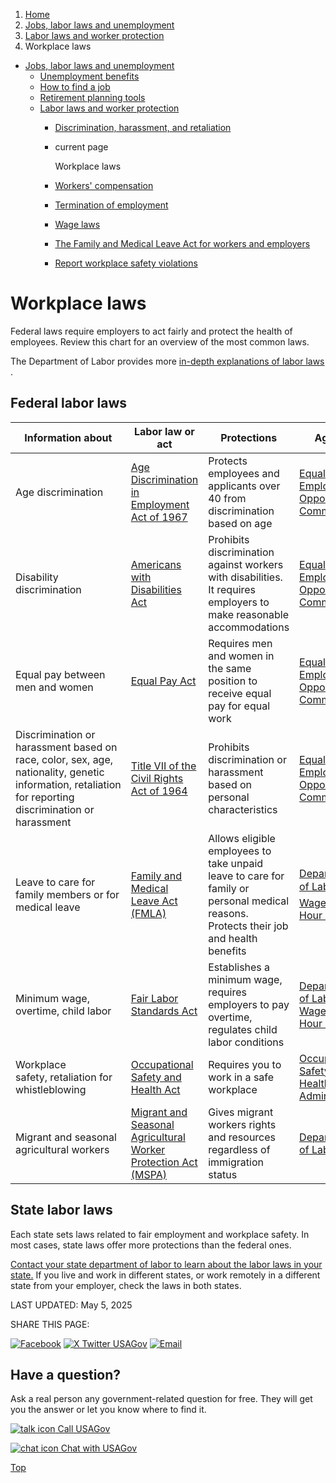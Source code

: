 1. [Home](/)
2. [Jobs, labor laws and unemployment](/jobs-labor-laws-unemployment)
3. [Labor laws and worker protection](/labor-laws)
4. Workplace laws

* [Jobs, labor laws and unemployment](/jobs-labor-laws-unemployment)
  + [Unemployment benefits](/unemployment-benefits)
  + [How to find a job](/job-search)
  + [Retirement planning tools](/retirement-planning-tools)
  + [Labor laws and worker protection](/labor-laws)
    - [Discrimination, harassment, and retaliation](/job-discrimination-harassment)
    - current page

      Workplace laws
    - [Workers' compensation](/workers-compensation)
    - [Termination of employment](/termination-of-employment)
    - [Wage laws](/wage-laws)
    - [The Family and Medical Leave Act for workers and employers](/fmla)
    - [Report workplace safety violations](/report-safety-violations)

Workplace laws
==============

Federal laws require employers to act fairly and protect the health of employees. Review this chart for an overview of the most common laws.

The Department of Labor provides more
[in-depth explanations of labor laws](https://www.dol.gov/general/aboutdol/majorlaws)
.

**Federal labor laws**
----------------------

| **Information about** | **Labor law or act** | **Protections** | **Agency** |
| --- | --- | --- | --- |
| Age discrimination | [Age Discrimination in Employment Act of 1967](https://www.dol.gov/general/topic/discrimination/agedisc) | Protects employees and applicants over 40 from discrimination based on age | [Equal Employment Opportunity Commission](https://publicportal.eeoc.gov/Portal/Login.aspx) |
| Disability discrimination | [Americans with Disabilities Act](https://www.eeoc.gov/publications/ada-your-employment-rights-individual-disability) | Prohibits discrimination against workers with disabilities. It requires employers to make reasonable accommodations | [Equal Employment Opportunity Commission](https://publicportal.eeoc.gov/Portal/Login.aspx) |
| Equal pay between men and women | [Equal Pay Act](https://www.dol.gov/agencies/oasam/centers-offices/civil-rights-center/internal/policies/equal-pay-for-equal-work) | Requires men and women in the same position to receive equal pay for equal work | [Equal Employment Opportunity Commission](https://publicportal.eeoc.gov/Portal/Login.aspx) |
| Discrimination or harassment based on race, color, sex, age, nationality, genetic information, retaliation for reporting discrimination or harassment | [Title VII of the Civil Rights Act of 1964](https://www.eeoc.gov/statutes/title-vii-civil-rights-act-1964) | Prohibits discrimination or harassment based on personal characteristics | [Equal Employment Opportunity Commission](https://publicportal.eeoc.gov/Portal/Login.aspx) |
| Leave to care for family members or for medical leave | [Family and Medical Leave Act (FMLA)](https://www.dol.gov/agencies/whd/fmla) | Allows eligible employees to take unpaid leave to care for family or personal medical reasons. Protects their job and health benefits | [Department of Laborâs Wage and Hour Division](https://www.dol.gov/agencies/whd/contact/complaints) |
| Minimum wage, overtime, child labor | [Fair Labor Standards Act](https://www.dol.gov/agencies/whd/flsa) | Establishes a minimum wage, requires employers to pay overtime, regulates child labor conditions | [Department of Labor's Wage and Hour Division](https://www.dol.gov/agencies/whd/contact/complaints) |
| Workplace safety, retaliation for whistleblowing | [Occupational Safety and Health Act](https://www.dol.gov/general/topic/safety-health/occupationalsafety) | Requires you to work in a safe workplace | [Occupational Safety and Health Administration](https://www.osha.gov/form/osha7) |
| Migrant and seasonal agricultural workers | [Migrant and Seasonal Agricultural Worker Protection Act (MSPA)](https://www.dol.gov/agencies/whd/agriculture/mspa) | Gives migrant workers rights and resources regardless of immigration status | [Department of Labor](https://www.dol.gov/general/migrantworker) |

**State labor laws**
--------------------

Each state sets laws related to fair employment and workplace safety. In most cases, state laws offer more protections than the federal ones.

[Contact your state department of labor to learn about the labor laws in your state.](https://www.dol.gov/agencies/whd/state/contacts)
If you live and work in different states, or work remotely in a different state from your employer, check the laws in both states.

LAST UPDATED:
May 5, 2025

SHARE THIS PAGE:

[![Facebook](/themes/custom/usagov/images/social-media-icons/Facebook_Icon.svg)](https://www.facebook.com/sharer/sharer.php?u=https://www.usa.gov/workplace-laws&v=3)
[![X Twitter USAGov](/themes/custom/usagov/images/social-media-icons/X_Twitter_Icon.svg?version=2)](https://twitter.com/intent/tweet?source=webclient&text=https://www.usa.gov/workplace-laws)
[![Email](/themes/custom/usagov/images/social-media-icons/Email_Icon.svg?version=2)](mailto:?subject=https://www.usa.gov/workplace-laws)

Have a question?
----------------

Ask a real person any government-related question for free. They will get you the answer or let you know where to find it.

[![talk icon](/themes/custom/usagov/images/ICONS_talk.png)
Call USAGov](/phone)

[![chat icon](/themes/custom/usagov/images/ICONS_chat.png)
Chat with USAGov](/chat)

[Top](#main-content)